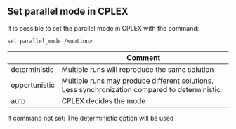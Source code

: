 ## Set parallel mode in CPLEX
It is possible to set the parallel mode in CPLEX with the command:
```
set parallel_mode /<option>
```

|<option>|Comment|
|---|---|
|deterministic|Multiple runs will reproduce the same solution|
|opportunistic|Multiple runs may produce different solutions. Less synchronization compared to deterministic|
|auto|CPLEX decides the mode|

If command not set: The deterministic option will be used